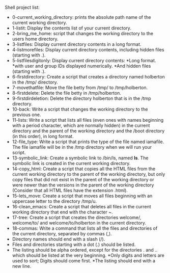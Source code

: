 Shell project list:

* 0-current_working_directory: prints the absolute path name of the current working directory.
* 1-listit: Display the contents list of your current directory.
* 2-bring_me_home: script that changes the working directory to the users home directory.
* 3-listfiles: Display current directory contents in a long format.
* 4-listmorefiles: Display current directory contents, including hidden files (starting with .).
* 5-listfilesdigitonly: Display current directory contents:
 *Long format.
 *with user and group IDs displayed numerically.
 *And hidden files (starting with .).
* 6-firstdirectory: Create a script that creates a directory named holberton in the /tmp/ directory.
* 7-movethatfile: Move the file betty from /tmp/ to /tmp/holberton.
* 8-firstdelete: Delete the file betty in /tmp/holberton.
* 9-firstdirdeletion: Delete the directory holberton that is in the /tmp directory.
* 10-back: Write a script that changes the working directory to the previous one.
* 11-lists: Write a script that lists all files (even ones with names beginning with a period character, which are normally hidden) in the current directory and the parent of the working directory and the /boot directory (in this order), in long format.
* 12-file_type: Write a script that prints the type of the file named iamafile. The file iamafile will be in the /tmp directory when we will run your script.
* 13-symbolic_link: Create a symbolic link to /bin/ls, named __ls__. The symbolic link is created in the current working directory.
* 14-copy_html: Create a script that copies all the HTML files from the current working directory to the parent of the working directory, but only copy files that did not exist in the parent of the working directory or were newer than the versions in the parent of the working directory (Consider that all HTML files have the extension .html).
* 15-lets_move: Create a script that moves all files beginning with an uppercase letter to the directory /tmp/u.
* 16-clean_emacs: Create a script that deletes all files in the current working directory that end with the character ~.
* 17-tree: Create a script that creates the directories welcome/, welcome/to/ and welcome/to/holberton in the current directory.
* 18-commas: Write a command that lists all the files and directories of the current directory, separated by commas (,).
 * Directory names should end with a slash (/).
 * Files and directories starting with a dot (.) should be listed.
 * The listing should be alpha ordered, except for the directories . and .. which should be listed at the very beginning.
 *Only digits and letters are used to sort; Digits should come first.
 *The listing should end with a new line.